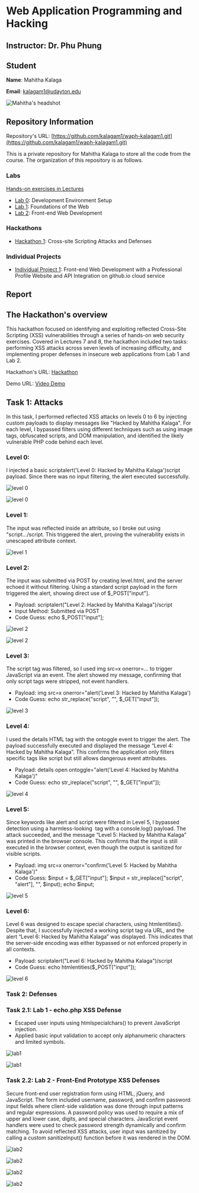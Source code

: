 # Web Application Programming and Hacking

## Instructor: Dr. Phu Phung

## Student

**Name**: Mahitha Kalaga

**Email**: [kalagam1@udayton.edu](kalagam1@udayton.edu)

![Mahitha's headshot](../images/mahi.jpeg)

## Repository Information

Repository's URL: [https://github.com/kalagam1/waph-kalagam1.git](https://github.com/kalagam1/waph-kalagam1.git)

This is a private repository for Mahitha Kalaga to store all the code from the course. The organization of this repository is as follows.

### Labs

[Hands-on exercises in Lectures](labs)

- [Lab 0](labs/lab0): Development Environment Setup
- [Lab 1](labs/lab1): Foundations of the Web
- [Lab 2](labs/lab2): Front-end Web Development

### Hackathons

- [Hackathon 1](hackathon1): Cross-site Scripting Attacks and Defenses

### Individual Projects

- [Individual Project 1](https://github.com/kalagam1/kalagam1.github.io): Front-end Web Development with a Professional Profile Website and API Integration on github.io cloud service

## Report

## The Hackathon's overview

This hackathon focused on identifying and exploiting reflected Cross-Site Scripting (XSS) vulnerabilities through a series of hands-on web security exercises. Covered in Lectures 7 and 8, the hackathon included two tasks: performing XSS attacks across seven levels of increasing difficulty, and implementing proper defenses in insecure web applications from Lab 1 and Lab 2.

Hackathon's URL: [Hackathon](https://github.com/kalagam1/waph-kalagam1/tree/main/hackathon1)

Demo URL: [Video Demo](https://1drv.ms/v/c/2b4aedabaf61a0bf/EQTUZZdYsBFFhUt9w9HdBVgBU-IHNXLMJD8WDwmk-ACyAA?e=OWtqhS)

## Task 1: Attacks

In this task, I performed reflected XSS attacks on levels 0 to 6 by injecting custom payloads to display messages like "Hacked by Mahitha Kalaga". For each level, I bypassed filters using different techniques such as using image tags, obfuscated scripts, and DOM manipulation, and identified the likely vulnerable PHP code behind each level.

### Level 0: 

I injected a basic scriptalert('Level 0: Hacked by Mahitha Kalaga')script payload. Since there was no input filtering, the alert executed successfully.

![level 0](../images/level0.jpeg)

![level 0](../images/level0.1.jpeg)

### Level 1: 

The input was reflected inside an attribute, so I broke out using "script.../script. This triggered the alert, proving the vulnerability exists in unescaped attribute context.

![level 1](../images/level1.jpeg)

### Level 2: 

The input was submitted via POST by creating level.html, and the server echoed it without filtering. Using a standard script payload in the form triggered the alert, showing direct use of $_POST["input"].

  - Payload: scriptalert("Level 2: Hacked by Mahitha Kalaga")/script
  - Input Method: Submitted via POST
  - Code Guess: echo $_POST["input"];

![level 2](../images/level2.jpeg)

![level 2](../images/level2.1.jpeg)

### Level 3: 

The script tag was filtered, so I used img src=x onerror=... to trigger JavaScript via an event. The alert showed my message, confirming that only script tags were stripped, not event handlers.

  - Payload: img src=x onerror="alert('Level 3: Hacked by Mahitha Kalaga')
  - Code Guess: echo str_replace("script", "", $_GET["input"]);

![level 3](../images/level3.jpeg)

### Level 4: 

I used the details HTML tag with the ontoggle event to trigger the alert. The payload successfully executed and displayed the message “Level 4: Hacked by Mahitha Kalaga”. This confirms the application only filters specific tags like script but still allows dangerous event attributes.

  - Payload: details open ontoggle="alert('Level 4: Hacked by Mahitha Kalaga')"
  - Code Guess: echo str_ireplace("script", "", $_GET["input"]);

![level 4](../images/level4.jpeg)

### Level 5: 

Since keywords like alert and script were filtered in Level 5, I bypassed detection using a harmless-looking <img> tag with a console.log() payload. The attack succeeded, and the message “Level 5: Hacked by Mahitha Kalaga” was printed in the browser console. This confirms that the input is still executed in the browser context, even though the output is sanitized for visible scripts.

  - Payload: img src=x onerror="confirm('Level 5: Hacked by Mahitha Kalaga')"
  - Code Guess: $input = $_GET["input"];
                         $input = str_ireplace(["script", "alert"], "", $input);
                         echo $input;

![level 5](../images/LEVEL5.jpeg)

### Level 6: 

Level 6 was designed to escape special characters, using htmlentities(). Despite that, I successfully injected a working script tag via URL, and the alert “Level 6: Hacked by Mahitha Kalaga” was displayed. This indicates that the server-side encoding was either bypassed or not enforced properly in all contexts.

  - Payload: scriptalert("Level 6: Hacked by Mahitha Kalaga")/script
  - Code Guess: echo htmlentities($_POST["input"]);

![level 6](../images/level6.jpeg)

### Task 2: Defenses

### Task 2.1: Lab 1 - echo.php XSS Defense

 - Escaped user inputs using htmlspecialchars() to prevent JavaScript injection.
 - Applied basic input validation to accept only alphanumeric characters and limited symbols.

![lab1](../images/h2.jpeg)

![lab1](../images/git1.jpeg)

### Task 2.2: Lab 2 - Front-End Prototype XSS Defenses

Secure front-end user registration form using HTML, jQuery, and JavaScript. The form included username, password, and confirm password input fields where client-side validation was done through input patterns and regular expressions. A password policy was used to require a mix of upper and lower case, digits, and special characters. JavaScript event handlers were used to check password strength dynamically and confirm matching. To avoid reflected XSS attacks, user input was sanitized by calling a custom sanitizeInput() function before it was rendered in the DOM.

![lab2](../images/level2.2.jpeg)

![lab2](../images/level2.2.1.jpeg)

![lab2](../images/level2.2.3.jpeg)

![lab2](../images/git2.jpeg)
